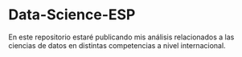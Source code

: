 # Data-Science-ESP
En este repositorio estaré publicando mis análisis relacionados a las ciencias de datos en distintas competencias a nivel internacional. 
